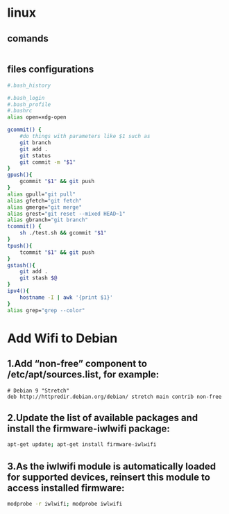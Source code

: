 # linux
## comands
```sh

```
## files configurations
```bash
#.bash_history  

#.bash_login  
#.bash_profile  
#.bashrc
alias open=xdg-open

gcommit() {
    #do things with parameters like $1 such as
    git branch
    git add .
    git status
    git commit -m "$1"  
}
gpush(){
    gcommit "$1" && git push
}
alias gpull="git pull"
alias gfetch="git fetch"
alias gmerge="git merge"
alias grest="git reset --mixed HEAD~1"
alias gbranch="git branch"
tcommit() {
    sh ./test.sh && gcommit "$1"
}
tpush(){
    tcommit "$1" && git push
}
gstash(){
    git add .
    git stash $@
}
ipv4(){
    hostname -I | awk '{print $1}'
}
alias grep="grep --color"


```
# Add Wifi to Debian
## 1.Add “non-free” component to /etc/apt/sources.list, for example:
```
# Debian 9 "Stretch"
deb http://httpredir.debian.org/debian/ stretch main contrib non-free
```
## 2.Update the list of available packages and install the firmware-iwlwifi package:
```sh
apt-get update; apt-get install firmware-iwlwifi
```
## 3.As the iwlwifi module is automatically loaded for supported devices, reinsert this module to access installed firmware:
```sh
modprobe -r iwlwifi; modprobe iwlwifi
```
